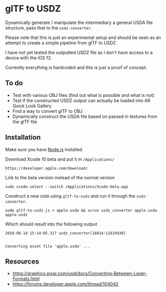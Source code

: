 # glTF to USDZ

Dynamically generate / manipulate the intermediary a general USDA file structure, pass that to the `usdz-converter`.

Please note that this is just an experimental setup and should be seen as an attempt to create a simple pipeline from glTF to USDZ.

I have not yet tested the outputted USDZ file as I don't have access to a device with the iOS 12.

Currently everything is hardcoded and this is just a proof of concept.

## To do

- Test with various OBJ files (find out what is possible and what is not)
- Test if the constructed USDZ output can actually be loaded into AR Quick Look Gallery
- Find a way to convert glTF to OBJ
- Dynamically construct the USDA file based on passed in textures from the glTF file

## Installation

Make sure you have [Node.js](http://nodejs.org/) installed.

Download Xcode 10 beta and put it in `/Applications/`

```
https://developer.apple.com/download/
```

Link to the beta version instead of the normal version

```
sudo xcode-select --switch /Applications/Xcode-beta.app
```

Construct a new `USDA` using `gltf-to-usdz` and run it through the `usdz-converter`.

```
node gltf-to-usdz.js > apple.usda && xcrun usdz_converter apple.usda apple.usdz
```

Which should result into the following output

```
2018-06-14 15:14:05.317 usdz_converter[16014:11619430]


Converting asset file 'apple.usda' ...
```

## Resources

- https://graphics.pixar.com/usd/docs/Converting-Between-Layer-Formats.html
- https://forums.developer.apple.com/thread/104042
